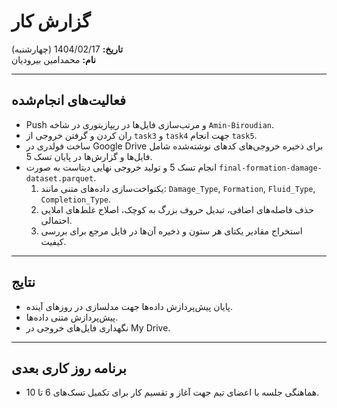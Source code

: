 # گزارش کار

**تاریخ:** 1404/02/17 (چهارشنبه)  
**نام:** محمدامین بیرودیان

---

## فعالیت‌های انجام‌شده

- Push و مرتب‌سازی فایل‌ها در ریپازیتوری در شاخه `Amin-Biroudian`.
- ران کردن و گرفتن خروجی از `task3` و `task4` جهت انجام `task5`.
- ساخت فولدری در Google Drive برای ذخیره خروجی‌های کدهای نوشته‌شده شامل فایل‌ها و گزارش‌ها در پایان تسک 5.
- انجام تسک 5 و تولید خروجی نهایی دیتاست به صورت `final-formation-damage-dataset.parquet`.
    1. یکنواخت‌سازی داده‌های متنی مانند: `Damage_Type`, `Formation`, `Fluid_Type`, `Completion_Type`.
    2. حذف فاصله‌های اضافی، تبدیل حروف بزرگ به کوچک، اصلاح غلط‌های املایی احتمالی.
    3.  استخراج مقادیر یکتای هر ستون و ذخیره آن‌ها در فایل مرجع برای بررسی کیفیت.

---

## نتایج

- پایان پیش‌پردازش داده‌ها جهت مدلسازی در روزهای آینده.
- پیش‌پردازش متنی داده‌ها.
- نگهداری فایل‌های خروجی در My Drive.

---

## برنامه روز کاری بعدی

- هماهنگی جلسه با اعضای تیم جهت آغاز و تقسیم کار برای تکمیل تسک‌های 6 تا 10.
